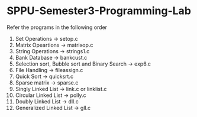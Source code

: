 # SPPU-Semester3-Programming-Lab
Refer the programs in the following order
1) Set Operations   -> setop.c
2) Matrix Opeartions  -> matrixop.c
3) String Operations  -> strings1.c
4) Bank Database  -> bankcust.c
5) Selection sort, Bubble sort and Binary Search -> exp6.c
6) File Handling  -> fileassign.c
7) Quick Sort  -> quicksrt.c
8) Sparse matrix -> sparse.c
9) Singly Linked List  -> link.c  or linklist.c
10) Circular Linked List -> polly.c
11) Doubly Linked List  -> dll.c
12) Generalized Linked List -> gll.c
